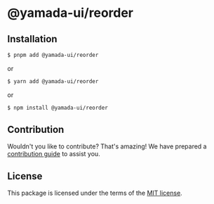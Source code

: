 # @yamada-ui/reorder

## Installation

```sh
$ pnpm add @yamada-ui/reorder
```

or

```sh
$ yarn add @yamada-ui/reorder
```

or

```sh
$ npm install @yamada-ui/reorder
```

## Contribution

Wouldn't you like to contribute? That's amazing! We have prepared a [contribution guide](https://github.com/hirotomoyamada/yamada-ui/blob/main/CONTRIBUTING.md) to assist you.

## License

This package is licensed under the terms of the
[MIT license](https://github.com/hirotomoyamada/yamada-ui/blob/main/LICENSE).
